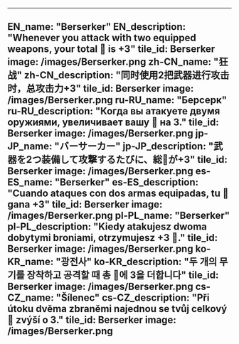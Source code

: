 ---

EN_name: "Berserker"
EN_description: "Whenever you attack with two equipped weapons, your total 🔸 is +3"
tile_id: Berserker
image: /images/Berserker.png
zh-CN_name: "狂战"
zh-CN_description: "同时使用2把武器进行攻击时，总攻击力+3"
tile_id: Berserker
image: /images/Berserker.png
ru-RU_name: "Берсерк"
ru-RU_description: "Когда вы атакуете двумя оружиями, увеличивает вашу 🔸 на 3."
tile_id: Berserker
image: /images/Berserker.png
jp-JP_name: "バーサーカー"
jp-JP_description: "武器を2つ装備して攻撃するたびに、総🔸が+3"
tile_id: Berserker
image: /images/Berserker.png
es-ES_name: "Berserker"
es-ES_description: "Cuando ataques con dos armas equipadas, tu 🔸 gana +3"
tile_id: Berserker
image: /images/Berserker.png
pl-PL_name: "Berserker"
pl-PL_description: "Kiedy atakujesz dwoma dobytymi broniami, otrzymujesz +3 🔸."
tile_id: Berserker
image: /images/Berserker.png
ko-KR_name: "광전사"
ko-KR_description: "두 개의 무기를 장착하고 공격할 때 총 🔸에 3을 더합니다"
tile_id: Berserker
image: /images/Berserker.png
cs-CZ_name: "Šílenec"
cs-CZ_description: "Při útoku dvěma zbraněmi najednou se tvůj celkový 🔸 zvýší o 3."
tile_id: Berserker
image: /images/Berserker.png
---